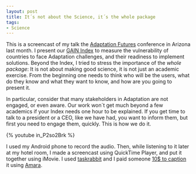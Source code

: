 ```yaml
---
layout: post
title: It´s not about the Science, it´s the whole package
tags:
- Science
---
```

This is a screencast of my talk the <a href="http://www.adaptation.arizona.edu/adaptation2012/">Adaptation Futures</a> conference in Arizona last month. I present our <a href="http://index.gain.org">GAIN Index</a> to measure the vulnerability of countries to face Adaptation challenges, and their readiness to implement solutions. Beyond the Index, I tried to stress the importance of the <em>whole package</em>: It is not about making good science, it is not just an academic exercise. From the beginning one needs to think who will be the users, what do they know and what they want to know, and how are you going to present it.

In particular, consider that many stakeholders in Adaptation are not engaged, or even aware. Our work won´t get much beyond a few academics if your Index needs one hour to be explained. If you get time to talk to a president or a CEO, like we have had, you want to inform them, but first you need to engage them, quickly. This is how we do it.<!--more-->

{% youtube in_P2so2Brk %}

I used my Android phone to record the audio. Then, while listening to it later at my hotel room, I made a screencast using QuickTime Player, and put it together using iMovie. I used <a href="http://www.taskrabbit.com/">taskrabbit</a> and I paid someone <a href="http://www.taskrabbit.com/virtual/t/caption-this-video">10$ to caption</a> it using <a href="http://www.universalsubtitles.org/en/">Amara</a>.